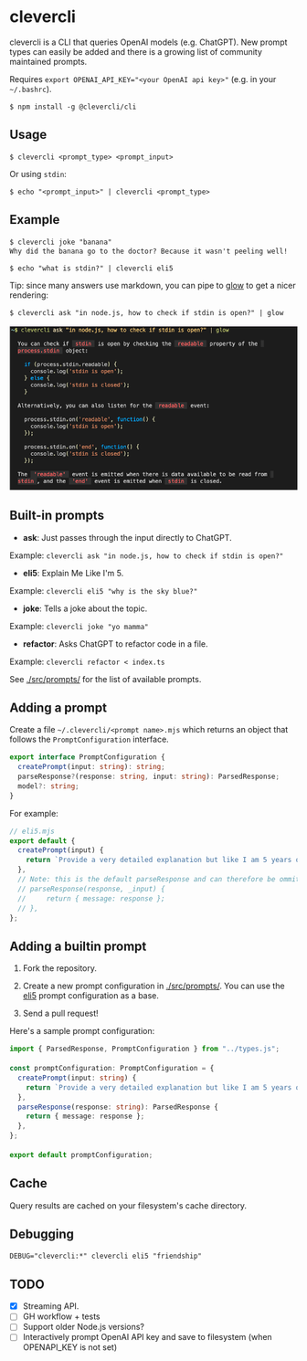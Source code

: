 # clevercli

clevercli is a CLI that queries OpenAI models (e.g. ChatGPT). New prompt types can easily be added and there is a growing list of community maintained prompts.

Requires `export OPENAI_API_KEY="<your OpenAI api key>"` (e.g. in your `~/.bashrc`).

```console
$ npm install -g @clevercli/cli
```

## Usage

```console
$ clevercli <prompt_type> <prompt_input>
```

Or using `stdin`:

```console
$ echo "<prompt_input>" | clevercli <prompt_type>
```

## Example

```console
$ clevercli joke "banana"
Why did the banana go to the doctor? Because it wasn't peeling well!
```

```console
$ echo "what is stdin?" | clevercli eli5
```

Tip: since many answers use markdown, you can pipe to [glow](https://github.com/charmbracelet/glow) to get a nicer rendering:

```console
$ clevercli ask "in node.js, how to check if stdin is open?" | glow
```

![glow-example](./images/glow-example.png)

## Built-in prompts

- **ask**: Just passes through the input directly to ChatGPT.

Example: `clevercli ask "in node.js, how to check if stdin is open?"`

- **eli5**: Explain Me Like I'm 5.

Example: `clevercli eli5 "why is the sky blue?"`

- **joke**: Tells a joke about the topic.

Example: `clevercli joke "yo mamma"`

- **refactor**: Asks ChatGPT to refactor code in a file.

Example: `clevercli refactor < index.ts`

See [./src/prompts/](./src/prompts) for the list of available prompts.

## Adding a prompt

Create a file `~/.clevercli/<prompt name>.mjs` which returns an object that follows the `PromptConfiguration` interface.

```typescript
export interface PromptConfiguration {
  createPrompt(input: string): string;
  parseResponse?(response: string, input: string): ParsedResponse;
  model?: string;
}
```

For example:

```javascript
// eli5.mjs
export default {
  createPrompt(input) {
    return `Provide a very detailed explanation but like I am 5 years old (ELI5) on this topic: ${input}.\n###\n`;
  },
  // Note: this is the default parseResponse and can therefore be ommitted
  // parseResponse(response, _input) {
  //     return { message: response };
  // },
};
```

## Adding a builtin prompt

1. Fork the repository.

2. Create a new prompt configuration in [./src/prompts/](./src/prompts/). You can use the [eli5](./src/prompts/eli5.ts) prompt configuration as a base.

3. Send a pull request!

Here's a sample prompt configuration:

```typescript
import { ParsedResponse, PromptConfiguration } from "../types.js";

const promptConfiguration: PromptConfiguration = {
  createPrompt(input: string) {
    return `Provide a very detailed explanation but like I am 5 years old (ELI5) on this topic: ${input}.\n###\n`;
  },
  parseResponse(response: string): ParsedResponse {
    return { message: response };
  },
};

export default promptConfiguration;
```

## Cache

Query results are cached on your filesystem's cache directory.

## Debugging

```
DEBUG="clevercli:*" clevercli eli5 "friendship"
```

## TODO

- [x] Streaming API.
- [ ] GH workflow + tests
- [ ] Support older Node.js versions?
- [ ] Interactively prompt OpenAI API key and save to filesystem (when OPENAPI_KEY is not set)
